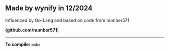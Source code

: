 Made by wynify in 12/2024
-------------------------

Influenced by Go-Lang and based on code from number571

**(github.com/number571**)

-------------------------

**To compile:**
```make```
